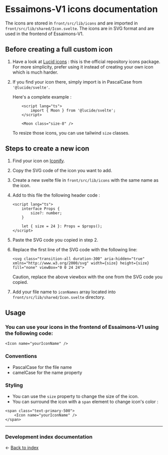# Essaimons-V1 icons documentation

The icons are stored in `front/src/lib/icons` and are imported in `front/src/lib/shared/Icon.svelte`.
The icons are in SVG format and are used in the frontend of Essaimons-V1.

## Before creating a full custom icon

1. Have a look at [Lucid icons](https://lucide.dev/icons) : this is the official repository icons package. For more simplicity, prefer using it instead of creating your own icon which is much harder.

2. If you find your icon there, simply import is in PascalCase from `'@lucide/svelte'`.

    Here's a complete example :

    ```sveltehtml
        <script lang="ts">
            import { Moon } from '@lucide/svelte';
        </script>
    
        <Moon class="size-8" />
    ```
   To resize those icons, you can use tailwind `size` classes.

## Steps to create a new icon

1. Find your icon on [Iconify](https://icon-sets.iconify.design/).
2. Copy the SVG code of the icon you want to add.
3. Create a new svelte file in `front/src/lib/icons` with the same name as the icon.
4. Add to this file the following header code :

    ```sveltehtml
    <script lang="ts">
        interface Props {
            size?: number;
        }

        let { size = 24 }: Props = $props();
    </script>
    ```

5. Paste the SVG code you copied in step 2.
6. Replace the first line of the SVG code with the following line:

    ```sveltehtml
    <svg class="transition-all duration-300" aria-hidden="true" xmlns="http://www.w3.org/2000/svg" width={size} height={size} fill="none" viewBox="0 0 24 24">
    ```
    Caution, replace the above viewbox with the one from the SVG code you copied.

7. Add your file name to `iconNames` array located into `front/src/lib/shared/Icon.svelte` directory.

## Usage

### You can use your icons in the frontend of Essaimons-V1 using the following code:

   ```sveltehtml
   <Icon name="yourIconName" />
   ```

### Conventions

   - PascalCase for the file name
   - camelCase for the name property

### Styling

   - You can use the `size` property to change the size of the icon.
   - You can surround the icon with a `span` element to change icon's color :

   ```sveltehtml
   <span class="text-primary-500">
       <Icon name="yourIconName" />
   </span>
   ```

---

### Development index documentation

&larr; [Back to index](index.md)
